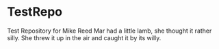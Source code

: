 
# TestRepo
Test Repository for Mike Reed
Mar had a little lamb, she thought it rather silly.
She threw it up in the air and caught it by its willy.
